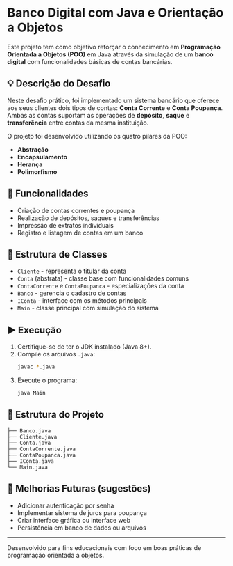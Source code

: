 # Banco Digital com Java e Orientação a Objetos

Este projeto tem como objetivo reforçar o conhecimento em **Programação Orientada a Objetos (POO)** em Java através da simulação de um **banco digital** com funcionalidades básicas de contas bancárias.

## 💡 Descrição do Desafio

Neste desafio prático, foi implementado um sistema bancário que oferece aos seus clientes dois tipos de contas: **Conta Corrente** e **Conta Poupança**. Ambas as contas suportam as operações de **depósito**, **saque** e **transferência** entre contas da mesma instituição.

O projeto foi desenvolvido utilizando os quatro pilares da POO:
- **Abstração**
- **Encapsulamento**
- **Herança**
- **Polimorfismo**

## 🔧 Funcionalidades

- Criação de contas correntes e poupança
- Realização de depósitos, saques e transferências
- Impressão de extratos individuais
- Registro e listagem de contas em um banco

## 🧱 Estrutura de Classes

- `Cliente` - representa o titular da conta
- `Conta` (abstrata) - classe base com funcionalidades comuns
- `ContaCorrente` e `ContaPoupanca` - especializações da conta
- `Banco` - gerencia o cadastro de contas
- `IConta` - interface com os métodos principais
- `Main` - classe principal com simulação do sistema

## ▶️ Execução

1. Certifique-se de ter o JDK instalado (Java 8+).
2. Compile os arquivos `.java`:
   ```bash
   javac *.java
   ```
3. Execute o programa:
   ```bash
   java Main
   ```

## 📂 Estrutura do Projeto

```
├── Banco.java
├── Cliente.java
├── Conta.java
├── ContaCorrente.java
├── ContaPoupanca.java
├── IConta.java
└── Main.java
```

## 🚀 Melhorias Futuras (sugestões)

- Adicionar autenticação por senha
- Implementar sistema de juros para poupança
- Criar interface gráfica ou interface web
- Persistência em banco de dados ou arquivos

---

Desenvolvido para fins educacionais com foco em boas práticas de programação orientada a objetos.

